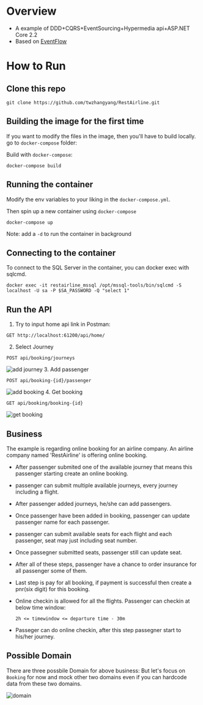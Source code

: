 # Overview

* A example of DDD+CQRS+EventSourcing+Hypermedia api+ASP.NET Core 2.2
* Based on [EventFlow](https://github.com/eventflow/EventFlow)

# How to Run
## Clone this repo
```
git clone https://github.com/twzhangyang/RestAirline.git
```

## Building the image for the first time
If you want to modify the files in the image, then you'll have to build locally.
go to `docker-compose` folder:

Build with `docker-compose`:
```
docker-compose build
```

## Running the container
Modify the env variables to your liking in the `docker-compose.yml`.

Then spin up a new container using `docker-compose`
```
docker-compose up
```
Note: add a `-d` to run the container in background

## Connecting to the container
To connect to the SQL Server in the container, you can docker exec with sqlcmd.
```
docker exec -it restairline_mssql /opt/mssql-tools/bin/sqlcmd -S localhost -U sa -P $SA_PASSWORD -Q "select 1"
```


## Run the API
1. Try to input home api link in Postman:
```
GET http://localhost:61200/api/home/
```
2. Select Journey
```
POST api/booking/journeys
```
![add journey]()
3. Add passenger
```
POST api/booking-{id}/passenger
```
![add booking]()
4. Get booking
```
GET api/booking/booking-{id}
```
![get booking]()

## Business 
The example is regarding online booking for an airline company. An airline company named 'RestAirline' is offering online booking. 
* After passenger submited one of the available journey that means this passenger starting create an online booking.
* passenger can submit multiple available journeys, every journey including a flight.
* After passenger added journeys, he/she can add passengers.
* Once passenger have been added in booking, passenger can update passenger name for each passenger.
* passenger can submit available seats for each flight and each passenger, seat may just including seat number.
* Once passegner submitted seats, passenger still can update seat.
* After all of these steps, passenger have a chance to order insurance for all passenger some of them.
* Last step is pay for all booking, if payment is successful then create a pnr(six digit) for this booking.
* Online checkin is allowed for all the flights. Passenger can checkin at below time window:

    ```2h <= timewindow <= departure time - 30m``` 
* Passeger can do online checkin, after this step passegner start to his/her journey. 

## Possible Domain
There are three possbile Domain for above business:
But let's focus on `Booking` for now and mock other two domains even if you can hardcode data from these two domains.

![domain](https://user-images.githubusercontent.com/22952792/51812860-4c596a80-22ee-11e9-9d42-439b107cc052.png)


